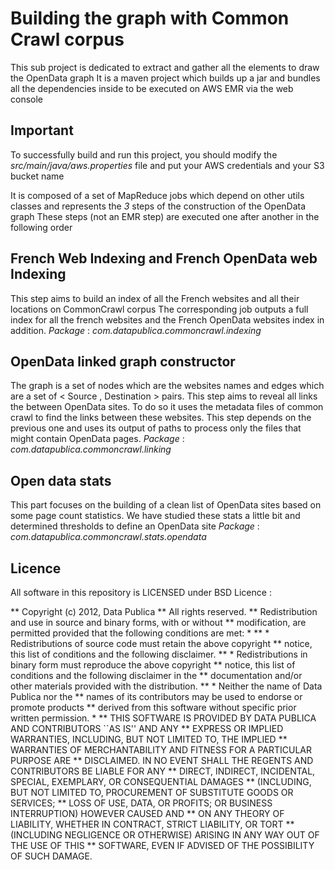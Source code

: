 Building the graph with Common Crawl corpus
==============

This sub project is dedicated to extract and gather all the elements to draw the OpenData graph
It is a maven project which builds up a jar and bundles all the dependencies inside to be executed on AWS EMR via the web console

Important
---------
To successfully build and run this project, you should modify the _src/main/java/aws.properties_ file and put your AWS credentials and your S3 bucket name

It is composed of a set of MapReduce jobs which depend on other utils classes and represents the *3* steps of the construction of the OpenData graph
These steps (not an EMR step) are executed one after another in the following order

French Web Indexing and French OpenData web Indexing
----------------
This step aims to build an index of all the French websites and all their locations on CommonCrawl corpus
The corresponding job outputs a full index for all the french websites and the French OpenData websites index in addition.
*Package* : _com.datapublica.commoncrawl.indexing_

OpenData linked graph constructor
-----------
The graph is a set of nodes which are the websites names and edges which are a set of < Source , Destination > pairs.
This step aims to reveal all links the between OpenData sites. To do so it uses the metadata files of common crawl to find the links between these websites.
This step depends on the previous one and uses its output of paths to process only the files that might contain OpenData pages.
*Package* : _com.datapublica.commoncrawl.linking_

Open data stats
--------------
This part focuses on the building of a clean list of OpenData sites based on some page count statistics. We have studied these stats a little bit and determined thresholds to define an OpenData site
*Package* : _com.datapublica.commoncrawl.stats.opendata_

Licence
------------------
All software in this repository is LICENSED under BSD Licence : 

** Copyright (c) 2012, Data Publica
** All rights reserved.
** Redistribution and use in source and binary forms, with or without
** modification, are permitted provided that the following conditions are met:
*
**     * Redistributions of source code must retain the above copyright
**       notice, this list of conditions and the following disclaimer.
**     * Redistributions in binary form must reproduce the above copyright
**       notice, this list of conditions and the following disclaimer in the
**       documentation and/or other materials provided with the distribution.
**     * Neither the name of Data Publica nor the
**       names of its contributors may be used to endorse or promote products
**       derived from this software without specific prior written permission.
*
** THIS SOFTWARE IS PROVIDED BY DATA PUBLICA AND CONTRIBUTORS ``AS IS'' AND ANY
** EXPRESS OR IMPLIED WARRANTIES, INCLUDING, BUT NOT LIMITED TO, THE IMPLIED
** WARRANTIES OF MERCHANTABILITY AND FITNESS FOR A PARTICULAR PURPOSE ARE
** DISCLAIMED. IN NO EVENT SHALL THE REGENTS AND CONTRIBUTORS BE LIABLE FOR ANY
** DIRECT, INDIRECT, INCIDENTAL, SPECIAL, EXEMPLARY, OR CONSEQUENTIAL DAMAGES
** (INCLUDING, BUT NOT LIMITED TO, PROCUREMENT OF SUBSTITUTE GOODS OR SERVICES;
** LOSS OF USE, DATA, OR PROFITS; OR BUSINESS INTERRUPTION) HOWEVER CAUSED AND
** ON ANY THEORY OF LIABILITY, WHETHER IN CONTRACT, STRICT LIABILITY, OR TORT
** (INCLUDING NEGLIGENCE OR OTHERWISE) ARISING IN ANY WAY OUT OF THE USE OF THIS
** SOFTWARE, EVEN IF ADVISED OF THE POSSIBILITY OF SUCH DAMAGE.

